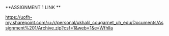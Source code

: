 **ASSIGNMENT 1 LINK **

https://uofh-my.sharepoint.com/:u:/r/personal/ukhalil_cougarnet_uh_edu/Documents/Assignment%201/Archive.zip?csf=1&web=1&e=WfhlIa
